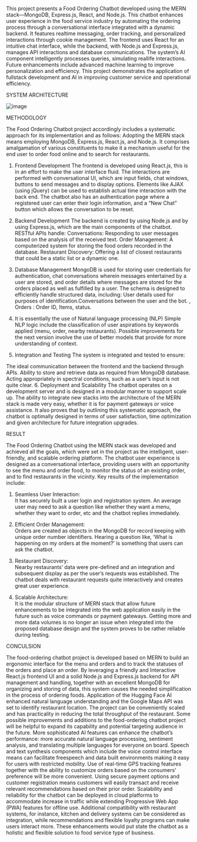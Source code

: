This project presents a Food Ordering Chatbot developed using the MERN stack—MongoDB, Express.js, React, and Node.js. This chatbot enhances user experience in the food service industry by automating the ordering process through a 
conversational interface integrated with a dynamic backend. It features realtime messaging, order tracking, and personalized interactions through cookie management. The frontend uses React for an intuitive chat interface, while the backend, with Node.js and 
Express.js, manages API interactions and database 
communications. The system’s AI component intelligently processes queries, simulating reallife interactions. Future enhancements include advanced machine learning to improve personalization and 
efficiency. This project demonstrates the application of fullstack development and AI in improving customer 
service and operational efficiency. 

SYSTEM ARCHITECTURE


![image](https://github.com/user-attachments/assets/fba23fbe-2875-4f8d-ac61-204717ef625a)


METHODOLOGY

The Food Ordering Chatbot project accordingly includes a systematic approach for its implementation and as follows: Adopting the MERN stack means employing MongoDB, Express.js, React.js, and Node.js. It comprises amalgamation of various constituents to make it a mechanism useful for the end user to order food online and to search for restaurants. 
 1. Frontend Development
The frontend is developed using React.js, this is in an effort to make the user interface fluid. The interactions are performed with conversational UI, which are input fields, chat windows, buttons to send messages and to display options. Elements like AJAX (using jQuery) can be used to establish actual time interaction with the back end. The chatbot also has an authentication page where a registered user can enter their login information, and a “New Chat” button which allows the conversation to be reset.
 2. Backend Development
The backend is created by using Node.js and by using Express.js, which are the main components of the chatbot. RESTful APIs handle:
 Conversations: Responding to user messages based on the analysis of the received text.
 Order Management: A computerized system for storing the food orders recorded in the database.
 Restaurant Discovery: Offering a list of closest restaurants that could be a static list or a dynamic one.
 
 3. Database Management
MongoDB is used for storing user credentials for authentication, chat conversations wherein messages entertained by a user are stored, and order details where messages are stored for the orders placed as well as fulfilled by a user. The schema is designed to efficiently handle structured data, including:
 User details used for purposes of identification.Conversations between the user and the bot.
, Orders : Order ID, Items, status.
4. It is essentially the use of Natural language processing (NLP)
Simple NLP logic include the classification of user aspirations by keywords applied (menu, order, nearby restaurants). Possible improvements for the next version involve the use of better models that provide for more understanding of context.
 
5. Integration and Testing
The system is integrated and tested to ensure:
 
The ideal communication between the frontend and the backend through APIs.
Ability to store and retrieve data as required from MongoDB database.
Acting appropriately in spectral conditions, such as a user’s input is not quite clear.
6. Deployment and Scalability
The chatbot operates on a development server and is designed in a modular manner to support scale up. The ability to integrate new stacks into the architecture of the MERN stack is made very easy, whether it is for payment gateways or voice assistance.
It also proves that by outlining this systematic approach, the chatbot is optimally designed in terms of user satisfaction, time optimization and given architecture for future integration upgrades.


RESULT

The Food Ordering Chatbot using the MERN stack was developed and achieved all the goals, which were set in the project as the intelligent, user-friendly, and scalable ordering platform. The chatbot user experience is designed as a conversational interface, providing users with an opportunity to see the menu and order food, to monitor the status of an existing order, and to find restaurants in the vicinity. Key results of the implementation include:

1. Seamless User Interaction:  
   It has securely built a user login and registration system.
   An average user may need to ask a question like whether they want a menu, whether they want to order, etc and the chatbot replies immediately.  

2. Efficient Order Management:  
   Orders are created as objects in the MongoDB for record keeping with unique order number identifiers.
   Hearing a question like, ‘What is happening on my orders at the moment?’ is something that users can ask the chatbot.
3. Restaurant Discovery:  
   Nearby restaurants’ data were pre-defined and an integration and subsequent display as per the user’s requests was established.
   The chatbot deals with restaurant requests quite interactively and creates great user experience.  
4. Scalable Architecture:  
   It is the modular structure of MERN stack that allow future enhancements to be integrated into the web application easily in the future such as voice commands or payment gateways.
   Getting more and more data volumes is no longer an issue when integrated into the proposed database design and the system proves to be rather reliable during testing.



CONCULSION

The food-ordering chatbot project is developed based on MERN to build an ergonomic interface for the menu and orders and to track the statuses of the orders and place an order. By leveraging a friendly and Interactive React.js frontend UI and a solid Node.js and Express.js backend for API management and handling, together with an excellent MongoDB for organizing and storing of data, this system causes the needed simplification in the process of ordering foods. Application of the Hugging Face AI enhanced natural language understanding and the Google Maps API was set to identify restaurant location. The project can be conveniently scaled and has practicality in reducing the total throughput of the restaurant. 
Some possible improvements and additions to the food-ordering chatbot project will be helpful to expand its capability and potential targeting audience in the future. More sophisticated AI features can enhance the chatbot’s performance: more accurate natural language processing, sentiment analysis, and translating multiple languages for everyone on board. Speech and text synthesis components which include the voice control interface means can facilitate freespeech and data built environments making it easy for users with restricted mobility. Use of real-time GPS tracking features together with the ability to customize orders based on the consumers’ preference will be more convenient. Using secure payment options and customer registration means customers will easily transact and receive relevant recommendations based on their prior order. Scalability and reliability for the chatbot can be deployed in cloud platforms to accommodate increase in traffic while extending Progressive Web App (PWA) features for offline use. Additional compatibility with restaurant systems, for instance, kitchen and delivery systems can be considered as integration, while recommendations and flexible loyalty programs can make users interact more. These enhancements would put state the chatbot as a holistic and flexible solution to food service type of business.


